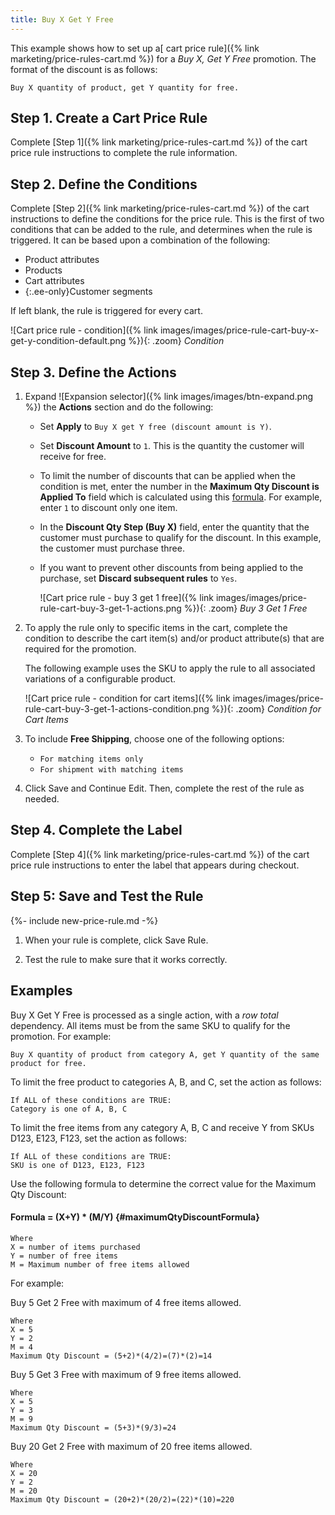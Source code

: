 ```yaml
---
title: Buy X Get Y Free
---
```


This example shows how to set up a[ cart price rule]({% link marketing/price-rules-cart.md %}) for a _Buy X, Get Y Free_ promotion. The format of the discount is as follows:

    Buy X quantity of product, get Y quantity for free.

## Step 1. Create a Cart Price Rule

Complete [Step 1]({% link marketing/price-rules-cart.md %}) of the cart price rule instructions to complete the rule information.

## Step 2. Define the Conditions

Complete [Step 2]({% link marketing/price-rules-cart.md %}) of the cart instructions to define the conditions for the price rule. This is the first of two conditions that can be added to the rule, and determines when the rule is triggered. It can be based upon a combination of the following:

- Product attributes
- Products
- Cart attributes
- {:.ee-only}Customer segments

If left blank, the rule is triggered for every cart.

![Cart price rule - condition]({% link images/images/price-rule-cart-buy-x-get-y-condition-default.png %}){: .zoom}
_Condition_

## Step 3. Define the Actions

1. Expand ![Expansion selector]({% link images/images/btn-expand.png %}) the **Actions** section and do the following:

   - Set **Apply** to `Buy X get Y free (discount amount is Y)`.

   - Set **Discount Amount** to `1`. This is the quantity the customer will receive for free.

   - To limit the number of discounts that can be applied when the condition is met, enter the number in the **Maximum Qty Discount is Applied To** field which is calculated using this [formula](#maximumQtyDiscountFormula). For example, enter `1` to discount only one item.

   - In the **Discount Qty Step (Buy X)** field, enter the quantity that the customer must purchase to qualify for the discount. In this example, the customer must purchase three.

   - If you want to prevent other discounts from being applied to the purchase, set **Discard subsequent rules** to `Yes`.

      ![Cart price rule - buy 3 get 1 free]({% link images/images/price-rule-cart-buy-3-get-1-actions.png %}){: .zoom}
      _Buy 3 Get 1 Free_

1. To apply the rule only to specific items in the cart, complete the condition to describe the cart item(s) and/or product attribute(s) that are required for the promotion.

    The following example uses the SKU to apply the rule to all associated variations of a configurable product.

    ![Cart price rule - condition for cart items]({% link images/images/price-rule-cart-buy-3-get-1-actions-condition.png %}){: .zoom}
    _Condition for Cart Items_

1. To include **Free Shipping**, choose one of the following options:

   - `For matching items only`
   - `For shipment with matching items`

1. Click <span class="btn">Save and Continue Edit</span>. Then, complete the rest of the rule as needed.

## Step 4. Complete the Label

Complete [Step 4]({% link marketing/price-rules-cart.md %}) of the cart price rule instructions to enter the label that appears during checkout.

## Step 5: Save and Test the Rule

{%- include new-price-rule.md -%}

1. When your rule is complete, click <span class="btn">Save Rule</span>.

1. Test the rule to make sure that it works correctly.

## Examples

Buy X Get Y Free is processed as a single action, with a _row total_ dependency. All items must be from the same SKU to qualify for the promotion. For example:

    Buy X quantity of product from category A, get Y quantity of the same product for free.

To limit the free product to categories A, B, and C, set the action as follows:

    If ALL of these conditions are TRUE:
    Category is one of A, B, C

To limit the free items from any category A, B, C and receive Y from SKUs D123, E123, F123, set the action as follows:

    If ALL of these conditions are TRUE:
    SKU is one of D123, E123, F123

Use the following formula to determine the correct value for the Maximum Qty Discount:

#### Formula = (X+Y) * (M/Y) {#maximumQtyDiscountFormula}
    Where
    X = number of items purchased
    Y = number of free items
    M = Maximum number of free items allowed

For example:

Buy 5 Get 2 Free with maximum of 4 free items allowed.

    Where
    X = 5
    Y = 2
    M = 4
    Maximum Qty Discount = (5+2)*(4/2)=(7)*(2)=14

Buy 5 Get 3 Free with maximum of 9 free items allowed.

    Where
    X = 5
    Y = 3
    M = 9
    Maximum Qty Discount = (5+3)*(9/3)=24

Buy 20 Get 2 Free with maximum of 20 free items allowed.

    Where
    X = 20
    Y = 2
    M = 20
    Maximum Qty Discount = (20+2)*(20/2)=(22)*(10)=220
